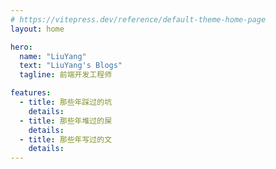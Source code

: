 ```yaml
---
# https://vitepress.dev/reference/default-theme-home-page
layout: home

hero:
  name: "LiuYang"
  text: "LiuYang's Blogs"
  tagline: 前端开发工程师

features:
  - title: 那些年踩过的坑
    details:
  - title: 那些年堆过的屎
    details: 
  - title: 那些年写过的文
    details: 
---
```


